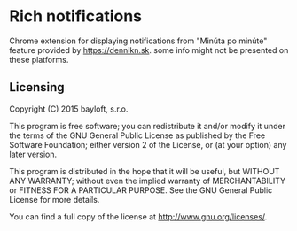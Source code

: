 # Rich notifications

Chrome extension for displaying notifications from "Minúta po minúte" feature
provided by https://dennikn.sk. some info might not be presented on these platforms.

## Licensing
Copyright (C) 2015 bayloft, s.r.o.

This program is free software; you can redistribute it and/or modify
it under the terms of the GNU General Public License as published by
the Free Software Foundation; either version 2 of the License, or
(at your option) any later version.

This program is distributed in the hope that it will be useful,
but WITHOUT ANY WARRANTY; without even the implied warranty of
MERCHANTABILITY or FITNESS FOR A PARTICULAR PURPOSE.  See the
GNU General Public License for more details.

You can find a full copy of the license at <http://www.gnu.org/licenses/>.
